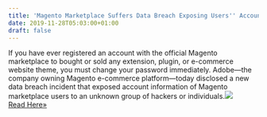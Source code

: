 ```yaml
---
title: 'Magento Marketplace Suffers Data Breach Exposing Users'' Account Info'
date: 2019-11-28T05:03:00+01:00
draft: false
---
```


If you have ever registered an account with the official Magento marketplace to bought or sold any extension, plugin, or e-commerce website theme, you must change your password immediately. Adobe—the company owning Magento e-commerce platform—today disclosed a new data breach incident that exposed account information of Magento marketplace users to an unknown group of hackers or individuals.![](http://feeds.feedburner.com/~r/TheHackersNews/~4/tTMxrkhXGvQ)  
[Read Here»](https://thehackernews.com/2019/11/magento-marketplace-data-breach.html)